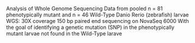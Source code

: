 Analysis of Whole Genome Sequencing Data from pooled n = 81 phenotypically mutant and n = 46 Wild-Type Danio Rerio (zebrafish) larvae
WGS: 30X coverage 150 bp paired end sequencing on NovaSeq 6000
With the goal of identifying a genetic mutation (SNP) in the phenotypically mutant larvae not found in the Wild-Type larave
